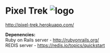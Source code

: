 # Pixel Trek ![logo](https://github.com/bowwow15/pixel-trek/blob/master/public/favicon.gif?raw=true)


http://pixel-trek.herokuapp.com/

**Depenencies:**<br>
Ruby on Rails server - http://rubyonrails.org/<br>
REDIS server - https://redis.io/topics/quickstart<br><br>